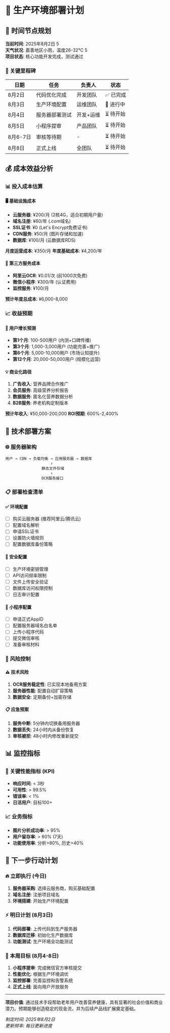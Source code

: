 # 🚀 生产环境部署计划

## 📅 时间节点规划

**当前时间**: 2025年8月2日 <mcreference link="https://weather.cma.cn/web/weather/58452.html" index="5">5</mcreference>  
**天气状况**: 嘉善地区小雨，温度26-32℃ <mcreference link="https://weather.cma.cn/web/weather/58452.html" index="5">5</mcreference>  
**项目状态**: 核心功能开发完成，测试通过

### 🎯 关键里程碑

| 日期 | 任务 | 负责人 | 状态 |
|------|------|--------|------|
| 8月2日 | 代码优化完成 | 开发团队 | ✅ 已完成 |
| 8月3日 | 生产环境配置 | 运维团队 | 🔄 进行中 |
| 8月4日 | 服务器部署测试 | 开发+运维 | ⏳ 待开始 |
| 8月5日 | 小程序提审 | 产品团队 | ⏳ 待开始 |
| 8月6-7日 | 审核等待期 | - | ⏳ 待开始 |
| 8月8日 | 正式上线 | 全团队 | ⏳ 待开始 |

## 💰 成本效益分析

### 📊 投入成本估算

#### 🖥️ 基础设施成本
- **云服务器**: ¥200/月 (2核4G，适合初期用户量)
- **域名注册**: ¥60/年 (.com域名)
- **SSL证书**: ¥0 (Let's Encrypt免费证书)
- **CDN服务**: ¥50/月 (图片存储和加速)
- **数据库**: ¥100/月 (云数据库RDS)

**月度运营成本**: ¥350/月
**年度基础成本**: ¥4,200/年

#### 🔧 第三方服务成本
- **阿里云OCR**: ¥0.01/次 (前1000次免费)
- **微信小程序**: ¥300/年 (认证费用)
- **监控服务**: ¥100/月

**预计年度总成本**: ¥6,000-8,000

### 📈 收益预期

#### 🎯 用户增长预测
- **第1个月**: 100-500用户 (内测+口碑传播)
- **第3个月**: 1,000-3,000用户 (功能完善+推广)
- **第6个月**: 5,000-10,000用户 (市场认知提升)
- **第12个月**: 20,000-50,000用户 (规模化运营)

#### 💡 商业化路径
1. **广告收入**: 营养品牌合作推广
2. **会员服务**: 高级营养分析报告
3. **数据服务**: 匿名化营养数据分析
4. **B2B服务**: 养老机构定制版本

**预计年收入**: ¥50,000-200,000
**ROI预期**: 600%-2,400%

## 🔧 技术部署方案

### 🌐 服务器架构

```
用户 → CDN → 负载均衡 → 应用服务器 → 数据库
                    ↓
                静态文件存储
                    ↓
                OCR服务接口
```

### 📋 部署检查清单

#### ✅ 环境配置
- [ ] 购买云服务器 (推荐阿里云/腾讯云)
- [ ] 配置域名解析
- [ ] 申请SSL证书
- [ ] 设置防火墙规则
- [ ] 配置数据库备份策略

#### 🔐 安全配置
- [ ] 生产环境密钥管理
- [ ] API访问频率限制
- [ ] 文件上传安全验证
- [ ] 数据库访问权限控制
- [ ] 日志审计配置

#### 📱 小程序配置
- [ ] 申请正式AppID
- [ ] 配置服务器域名白名单
- [ ] 上传小程序代码
- [ ] 提交微信审核
- [ ] 准备审核材料

### 🚨 风险控制

#### ⚠️ 技术风险
1. **OCR服务稳定性**: 已实现本地备用方案
2. **服务器性能**: 配置自动扩容策略
3. **数据安全**: 定期备份+加密存储

#### 📋 应急预案
1. **服务中断**: 5分钟内切换备用服务器
2. **数据丢失**: 24小时内从备份恢复
3. **审核被拒**: 48小时内修改重新提交

## 📊 监控指标

### 🎯 关键性能指标 (KPI)
- **响应时间**: < 3秒
- **可用性**: > 99.5%
- **错误率**: < 1%
- **日活用户**: 目标100+

### 📈 业务指标
- **图片分析成功率**: > 95%
- **用户留存率**: > 60% (7天)
- **功能使用率**: 分析>80%, 历史>40%

## 🎯 下一步行动计划

### 🔥 立即执行 (今日)
1. **服务器采购**: 选择云服务商，购买基础配置
2. **域名注册**: 注册项目域名
3. **环境搭建**: 开始生产环境配置

### ⚡ 明日计划 (8月3日)
1. **代码部署**: 上传代码到生产服务器
2. **数据库迁移**: 初始化生产数据库
3. **功能测试**: 生产环境全功能测试

### 🚀 本周目标 (8月4-8日)
1. **小程序提审**: 完成微信官方审核提交
2. **性能优化**: 根据生产环境调优
3. **监控部署**: 完善监控和告警系统
4. **正式上线**: 面向用户开放服务

---

**项目价值**: 通过技术手段帮助老年用户改善营养健康，具有显著的社会价值和商业潜力。预期能够创造稳定的现金流，并为后续产品线扩展奠定基础。

*制定时间: 2025年8月2日*  
*更新频率: 每日更新进度*